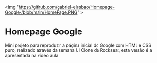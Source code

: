 
<img "https://github.com/gabriel-elesbao/Homepage-Google-/blob/main/HomePage.PNG" >
<h1> Homepage Google </h1>
Mini projeto para reproduzir a página inicial do Google com HTML e CSS puro, realizado através da semana UI Clone da Rockseat, esta versão é a apresentada na vídeo aula
